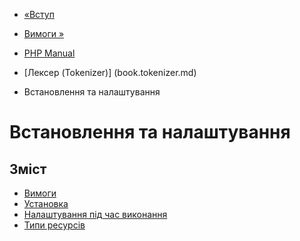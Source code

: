 - [«Вступ](intro.tokenizer.md)
- [Вимоги »](tokenizer.requirements.md)

- [PHP Manual](index.md)
- [Лексер (Tokenizer)] (book.tokenizer.md)
-   Встановлення та налаштування

# Встановлення та налаштування

## Зміст

- [Вимоги](tokenizer.requirements.md)
- [Установка](tokenizer.installation.md)
- [Налаштування під час виконання](tokenizer.configuration.md)
- [Типи ресурсів](tokenizer.resources.md)
